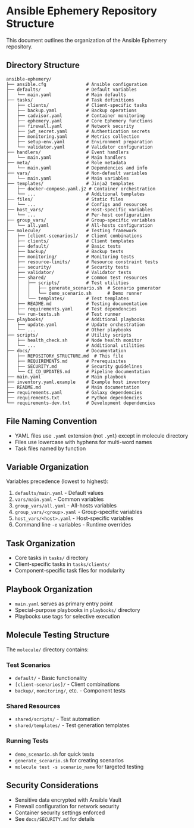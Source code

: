 # Ansible Ephemery Repository Structure

This document outlines the organization of the Ansible Ephemery repository.

## Directory Structure

```
ansible-ephemery/
├── ansible.cfg               # Ansible configuration
├── defaults/                 # Default variables
│   └── main.yaml             # Main defaults
├── tasks/                    # Task definitions
│   ├── clients/              # Client-specific tasks
│   ├── backup.yaml           # Backup operations
│   ├── cadvisor.yaml         # Container monitoring
│   ├── ephemery.yaml         # Core Ephemery functions
│   ├── firewall.yaml         # Network security
│   ├── jwt_secret.yaml       # Authentication secrets
│   ├── monitoring.yaml       # Metrics collection
│   ├── setup-env.yaml        # Environment preparation
│   └── validator.yaml        # Validator configuration
├── handlers/                 # Event handlers
│   └── main.yaml             # Main handlers
├── meta/                     # Role metadata
│   └── main.yaml             # Dependencies and info
├── vars/                     # Non-default variables
│   └── main.yaml             # Main variables
├── templates/                # Jinja2 templates
│   ├── docker-compose.yaml.j2 # Container orchestration
│   └── ...                   # Additional templates
├── files/                    # Static files
│   └── ...                   # Configs and resources
├── host_vars/                # Host-specific variables
│   └── ...                   # Per-host configuration
├── group_vars/               # Group-specific variables
│   └── all.yaml              # All-hosts configuration
├── molecule/                 # Testing framework
│   ├── [client-scenarios]/   # Client combinations
│   ├── clients/              # Client templates
│   ├── default/              # Basic tests
│   ├── backup/               # Backup tests
│   ├── monitoring/           # Monitoring tests
│   ├── resource-limits/      # Resource constraint tests
│   ├── security/             # Security tests
│   ├── validator/            # Validator tests
│   ├── shared/               # Common test resources
│   │   ├── scripts/          # Test utilities
│   │   │   ├── generate_scenario.sh  # Scenario generator
│   │   │   └── demo_scenario.sh      # Demo runner
│   │   └── templates/        # Test templates
│   ├── README.md             # Testing documentation
│   ├── requirements.yaml     # Test dependencies
│   └── run-tests.sh          # Test runner
├── playbooks/                # Additional playbooks
│   ├── update.yaml           # Update orchestration
│   └── ...                   # Other playbooks
├── scripts/                  # Utility scripts
│   ├── health_check.sh       # Node health monitor
│   └── ...                   # Additional utilities
├── docs/                     # Documentation
│   ├── REPOSITORY_STRUCTURE.md  # This file
│   ├── REQUIREMENTS.md       # Prerequisites
│   ├── SECURITY.md           # Security guidelines
│   └── CI_CD_UPDATES.md      # Pipeline documentation
├── main.yaml                 # Main playbook
├── inventory.yaml.example    # Example host inventory
├── README.md                 # Main documentation
├── requirements.yaml         # Galaxy dependencies
├── requirements.txt          # Python dependencies
└── requirements-dev.txt      # Development dependencies
```

## File Naming Convention

- YAML files use `.yaml` extension (not `.yml`) except in molecule directory
- Files use lowercase with hyphens for multi-word names
- Task files named by function

## Variable Organization

Variables precedence (lowest to highest):

1. `defaults/main.yaml` - Default values
2. `vars/main.yaml` - Common variables
3. `group_vars/all.yaml` - All-hosts variables
4. `group_vars/<group>.yaml` - Group-specific variables
5. `host_vars/<host>.yaml` - Host-specific variables
6. Command line `-e` variables - Runtime overrides

## Task Organization

- Core tasks in `tasks/` directory
- Client-specific tasks in `tasks/clients/`
- Component-specific task files for modularity

## Playbook Organization

- `main.yaml` serves as primary entry point
- Special-purpose playbooks in `playbooks/` directory
- Playbooks use tags for selective execution

## Molecule Testing Structure

The `molecule/` directory contains:

### Test Scenarios
- `default/` - Basic functionality
- `[client-scenarios]/` - Client combinations
- `backup/`, `monitoring/`, etc. - Component tests

### Shared Resources
- `shared/scripts/` - Test automation
- `shared/templates/` - Test generation templates

### Running Tests
- `demo_scenario.sh` for quick tests
- `generate_scenario.sh` for creating scenarios
- `molecule test -s scenario_name` for targeted testing

## Security Considerations

- Sensitive data encrypted with Ansible Vault
- Firewall configuration for network security
- Container security settings enforced
- See `docs/SECURITY.md` for details
